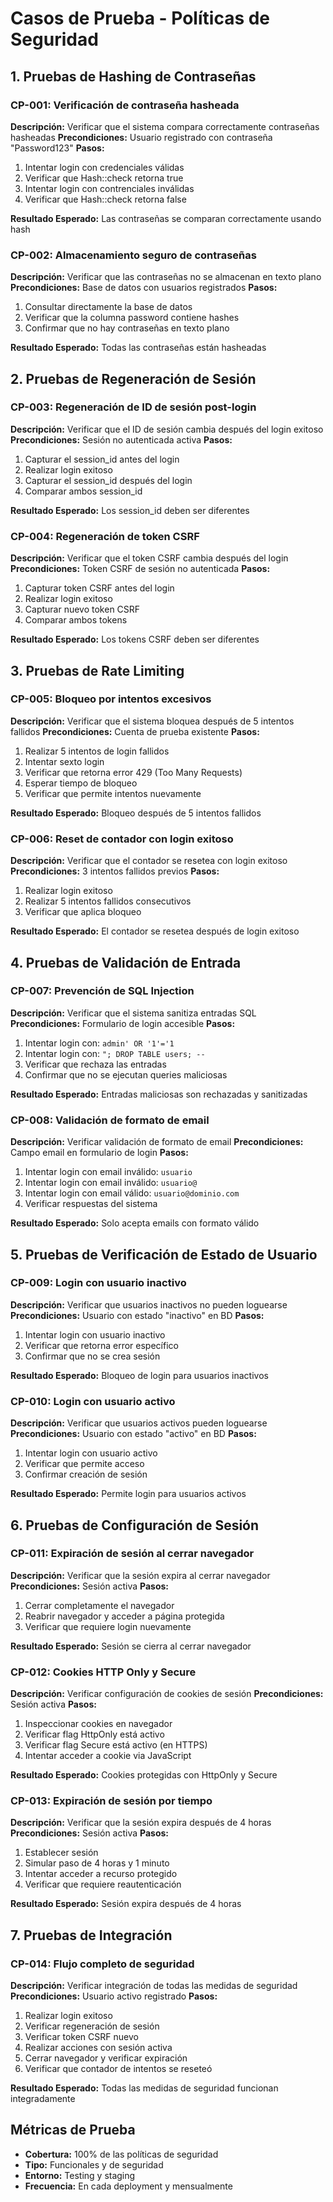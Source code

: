 # Casos de Prueba - Políticas de Seguridad

## 1. Pruebas de Hashing de Contraseñas

### CP-001: Verificación de contraseña hasheada
**Descripción:** Verificar que el sistema compara correctamente contraseñas hasheadas
**Precondiciones:** Usuario registrado con contraseña "Password123"
**Pasos:**
1. Intentar login con credenciales válidas
2. Verificar que Hash::check retorna true
3. Intentar login con contrenciales inválidas
4. Verificar que Hash::check retorna false

**Resultado Esperado:** Las contraseñas se comparan correctamente usando hash

### CP-002: Almacenamiento seguro de contraseñas
**Descripción:** Verificar que las contraseñas no se almacenan en texto plano
**Precondiciones:** Base de datos con usuarios registrados
**Pasos:**
1. Consultar directamente la base de datos
2. Verificar que la columna password contiene hashes
3. Confirmar que no hay contraseñas en texto plano

**Resultado Esperado:** Todas las contraseñas están hasheadas

## 2. Pruebas de Regeneración de Sesión

### CP-003: Regeneración de ID de sesión post-login
**Descripción:** Verificar que el ID de sesión cambia después del login exitoso
**Precondiciones:** Sesión no autenticada activa
**Pasos:**
1. Capturar el session_id antes del login
2. Realizar login exitoso
3. Capturar el session_id después del login
4. Comparar ambos session_id

**Resultado Esperado:** Los session_id deben ser diferentes

### CP-004: Regeneración de token CSRF
**Descripción:** Verificar que el token CSRF cambia después del login
**Precondiciones:** Token CSRF de sesión no autenticada
**Pasos:**
1. Capturar token CSRF antes del login
2. Realizar login exitoso
3. Capturar nuevo token CSRF
4. Comparar ambos tokens

**Resultado Esperado:** Los tokens CSRF deben ser diferentes

## 3. Pruebas de Rate Limiting

### CP-005: Bloqueo por intentos excesivos
**Descripción:** Verificar que el sistema bloquea después de 5 intentos fallidos
**Precondiciones:** Cuenta de prueba existente
**Pasos:**
1. Realizar 5 intentos de login fallidos
2. Intentar sexto login
3. Verificar que retorna error 429 (Too Many Requests)
4. Esperar tiempo de bloqueo
5. Verificar que permite intentos nuevamente

**Resultado Esperado:** Bloqueo después de 5 intentos fallidos

### CP-006: Reset de contador con login exitoso
**Descripción:** Verificar que el contador se resetea con login exitoso
**Precondiciones:** 3 intentos fallidos previos
**Pasos:**
1. Realizar login exitoso
2. Realizar 5 intentos fallidos consecutivos
3. Verificar que aplica bloqueo

**Resultado Esperado:** El contador se resetea después de login exitoso

## 4. Pruebas de Validación de Entrada

### CP-007: Prevención de SQL Injection
**Descripción:** Verificar que el sistema sanitiza entradas SQL
**Precondiciones:** Formulario de login accesible
**Pasos:**
1. Intentar login con: `admin' OR '1'='1`
2. Intentar login con: `"; DROP TABLE users; --`
3. Verificar que rechaza las entradas
4. Confirmar que no se ejecutan queries maliciosas

**Resultado Esperado:** Entradas maliciosas son rechazadas y sanitizadas

### CP-008: Validación de formato de email
**Descripción:** Verificar validación de formato de email
**Precondiciones:** Campo email en formulario de login
**Pasos:**
1. Intentar login con email inválido: `usuario`
2. Intentar login con email inválido: `usuario@`
3. Intentar login con email válido: `usuario@dominio.com`
4. Verificar respuestas del sistema

**Resultado Esperado:** Solo acepta emails con formato válido

## 5. Pruebas de Verificación de Estado de Usuario

### CP-009: Login con usuario inactivo
**Descripción:** Verificar que usuarios inactivos no pueden loguearse
**Precondiciones:** Usuario con estado "inactivo" en BD
**Pasos:**
1. Intentar login con usuario inactivo
2. Verificar que retorna error específico
3. Confirmar que no se crea sesión

**Resultado Esperado:** Bloqueo de login para usuarios inactivos

### CP-010: Login con usuario activo
**Descripción:** Verificar que usuarios activos pueden loguearse
**Precondiciones:** Usuario con estado "activo" en BD
**Pasos:**
1. Intentar login con usuario activo
2. Verificar que permite acceso
3. Confirmar creación de sesión

**Resultado Esperado:** Permite login para usuarios activos

## 6. Pruebas de Configuración de Sesión

### CP-011: Expiración de sesión al cerrar navegador
**Descripción:** Verificar que la sesión expira al cerrar navegador
**Precondiciones:** Sesión activa
**Pasos:**
1. Cerrar completamente el navegador
2. Reabrir navegador y acceder a página protegida
3. Verificar que requiere login nuevamente

**Resultado Esperado:** Sesión se cierra al cerrar navegador

### CP-012: Cookies HTTP Only y Secure
**Descripción:** Verificar configuración de cookies de sesión
**Precondiciones:** Sesión activa
**Pasos:**
1. Inspeccionar cookies en navegador
2. Verificar flag HttpOnly está activo
3. Verificar flag Secure está activo (en HTTPS)
4. Intentar acceder a cookie via JavaScript

**Resultado Esperado:** Cookies protegidas con HttpOnly y Secure

### CP-013: Expiración de sesión por tiempo
**Descripción:** Verificar que la sesión expira después de 4 horas
**Precondiciones:** Sesión activa
**Pasos:**
1. Establecer sesión
2. Simular paso de 4 horas y 1 minuto
3. Intentar acceder a recurso protegido
4. Verificar que requiere reautenticación

**Resultado Esperado:** Sesión expira después de 4 horas

## 7. Pruebas de Integración

### CP-014: Flujo completo de seguridad
**Descripción:** Verificar integración de todas las medidas de seguridad
**Precondiciones:** Usuario activo registrado
**Pasos:**
1. Realizar login exitoso
2. Verificar regeneración de sesión
3. Verificar token CSRF nuevo
4. Realizar acciones con sesión activa
5. Cerrar navegador y verificar expiración
6. Verificar que contador de intentos se reseteó

**Resultado Esperado:** Todas las medidas de seguridad funcionan integradamente

## Métricas de Prueba

- **Cobertura:** 100% de las políticas de seguridad
- **Tipo:** Funcionales y de seguridad
- **Entorno:** Testing y staging
- **Frecuencia:** En cada deployment y mensualmente
